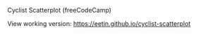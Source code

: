Cyclist Scatterplot (freeCodeCamp)

View working version: https://eetin.github.io/cyclist-scatterplot
